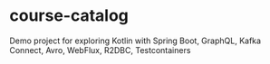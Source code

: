# course-catalog
Demo project for exploring Kotlin with Spring Boot, GraphQL, Kafka Connect, Avro, WebFlux, R2DBC, Testcontainers
